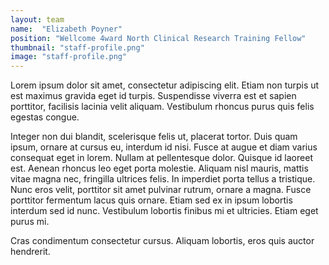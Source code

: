 ```yaml
---
layout: team
name:  "Elizabeth Poyner"
position: "Wellcome 4ward North Clinical Research Training Fellow"
thumbnail: "staff-profile.png"
image: "staff-profile.png"
---
```

Lorem ipsum dolor sit amet, consectetur adipiscing elit. Etiam non turpis ut est maximus gravida eget id turpis. Suspendisse viverra est et sapien porttitor, facilisis lacinia velit aliquam. Vestibulum rhoncus purus quis felis egestas congue. 

Integer non dui blandit, scelerisque felis ut, placerat tortor. Duis quam ipsum, ornare at cursus eu, interdum id nisi. Fusce at augue et diam varius consequat eget in lorem. Nullam at pellentesque dolor. Quisque id laoreet est. Aenean rhoncus leo eget porta molestie. Aliquam nisl mauris, mattis vitae magna nec, fringilla ultrices felis. In imperdiet porta tellus a tristique. Nunc eros velit, porttitor sit amet pulvinar rutrum, ornare a magna. Fusce porttitor fermentum lacus quis ornare. Etiam sed ex in ipsum lobortis interdum sed id nunc. Vestibulum lobortis finibus mi et ultricies. Etiam eget purus mi. 

Cras condimentum consectetur cursus. Aliquam lobortis, eros quis auctor hendrerit.
